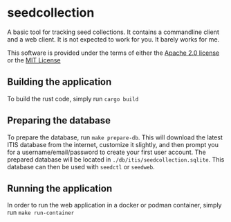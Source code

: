 # seedcollection
A basic tool for tracking seed collections. It contains a commandline client and
a web client. It is not expected to work for you. It barely works for me.

This software is provided under the terms of either the [Apache 2.0 license](LICENSE-APACHE) or the [MIT License](LICENSE-MIT)

## Building the application
To build the rust code, simply run `cargo build`

## Preparing the database
To prepare the database, run `make prepare-db`. This will download the latest
ITIS database from the internet, customize it slightly, and then prompt you
for a username/email/password to create your first user account. The prepared
database will be located in `./db/itis/seedcollection.sqlite`. This database can
then be used with `seedctl` or `seedweb`.

## Running the application
In order to run the web application in a docker or podman container, simply run `make run-container`
